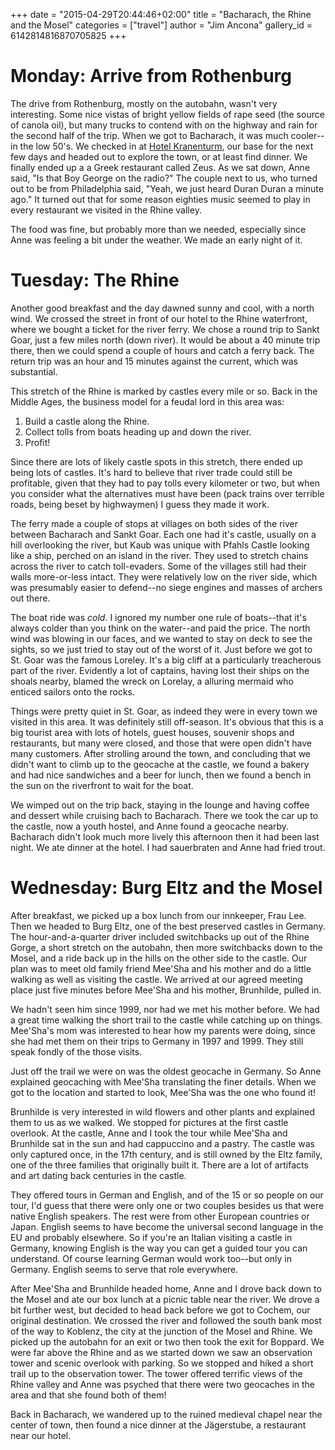 +++
date = "2015-04-29T20:44:46+02:00"
title = "Bacharach, the Rhine and the Mosel"
categories = ["travel"]
author = "Jim Ancona"
gallery_id = 6142814816870705825
+++

# Monday: Arrive from Rothenburg

The drive from Rothenburg, mostly on the autobahn, wasn't very
interesting. Some nice vistas of bright yellow fields of rape seed
(the source of canola oil), but many trucks to contend with on the
highway and rain for the second half of the trip. When we got to
Bacharach, it was much cooler--in the low 50's. We checked in at
[Hotel Kranenturm](http://kranenturm.com/bacharach-germany/index.html),
our base for the next few days and headed out to explore the town, or
at least find dinner. We finally ended up a a Greek restaurant called
Zeus. As we sat down, Anne said, "Is that Boy George on the radio?"
The couple next to us, who turned out to be from Philadelphia said,
"Yeah, we just heard Duran Duran a minute ago." It turned out that for
some reason eighties music seemed to play in every restaurant we
visited in the Rhine valley.

The food was fine, but probably more than we needed, especially since
Anne was feeling a bit under the weather. We made an early night of it.

# Tuesday: The Rhine

Another good breakfast and the day dawned sunny and cool, with a north
wind. We crossed the street in front of our hotel to the Rhine
waterfront, where we bought a ticket for the river ferry. We chose a
round trip to Sankt Goar, just a few miles north (down river). It
would be about a 40 minute trip there, then we could spend a couple of
hours and catch a ferry back. The return trip was an hour and 15
minutes against the current, which was substantial.

This stretch of the Rhine is marked by castles every mile or so. Back
in the Middle Ages, the business model for a feudal lord in this area was:

1. Build a castle along the Rhine.
2. Collect tolls from boats heading up and down the river.
3. Profit!

Since there are lots of likely castle spots in this stretch, there
ended up being lots of castles. It's hard to believe that river trade
could still be profitable, given that they had to pay tolls every
kilometer or two, but when you consider what the alternatives must
have been (pack trains over terrible roads, being beset by highwaymen)
I guess they made it work.

The ferry made a couple of stops at villages on both sides of the
river between Bacharach and Sankt Goar. Each one had it's castle,
usually on a hill overlooking the river, but Kaub was unique with
Pfahls Castle looking like a ship, perched on an island in the river. They used to
stretch chains across the river to catch toll-evaders. Some of the
villages still had their walls more-or-less intact. They were relatively
low on the river side, which was presumably easier to defend--no siege
engines and masses of archers out there.

The boat ride was *cold*. I ignored my number one rule of boats--that
it's always colder than you think on the water--and paid the price. The north wind 
was blowing in our faces, and we wanted to stay on deck to see the
sights, so we just tried to stay out of the worst of it. Just before
we got to St. Goar was the famous Loreley. It's a big cliff at a
particularly treacherous part of the river. Evidently a lot of
captains, having lost their ships on the shoals nearby, blamed the wreck
on Lorelay, a alluring mermaid who enticed sailors onto the rocks.

Things were pretty quiet in St. Goar, as indeed they were in every
town we visited in this area. It was definitely still off-season. It's
obvious that this is a big tourist area with lots of hotels, guest
houses, souvenir shops and restaurants, but many were closed, and
those that were open didn't have many customers. After strolling
around the town, and concluding that we didn't want to climb up to the
geocache at the castle, we found a bakery and had nice sandwiches and
a beer for lunch, then we found a bench in the sun on the riverfront
to wait for the boat.

We wimped out on the trip back, staying in the lounge and having
coffee and dessert while cruising bach to Bacharach. There we took the
car up to the castle, now a youth hostel, and Anne found a geocache
nearby. Bacharach didn't look much more lively this afternoon then it had been
last night. We ate dinner at the hotel. I had sauerbraten and Anne had
fried trout.

# Wednesday: Burg Eltz and the Mosel

After breakfast, we picked up a box lunch from our innkeeper, Frau
Lee. Then we headed to Burg Eltz, one of the best preserved castles in
Germany. The hour-and-a-quarter driver included switchbacks up out of
the Rhine Gorge, a short stretch on the autobahn, then more
switchbacks down to the Mosel, and a ride back up in the hills on the
other side to the castle. Our plan was to meet old family friend
Mee'Sha and his mother and do a little walking as well as visiting the
castle. We arrived at our agreed meeting place just five minutes
before Mee'Sha and his mother, Brunhilde, pulled in.

We hadn't seen him since 1999, nor had we met his mother before. We
had a great time walking the short trail to the castle while catching
up on things. Mee'Sha's mom was interested to hear how my parents were
doing, since she had met them on their trips to Germany in 1997
and 1999. They still speak fondly of the those visits.

Just off the trail we were on was the oldest geocache in Germany. So
Anne explained geocaching with Mee'Sha translating the finer
details. When we got to the location and started to look, Mee'Sha
was the one who found it!

Brunhilde is very interested in wild flowers and other plants and
explained them to us as we walked. We stopped for pictures at the
first castle overlook. At the castle, Anne and I took the tour while
Mee'Sha and Brunhilde sat in the sun and had cappuccino and a
pastry. The castle was only captured once, in the 17th century, and is
still owned by the Eltz family, one of the three families that
originally built it. There are a lot of artifacts and art dating back
centuries in the castle.

They offered tours in German and English, and of the 15 or so people
on our tour, I'd guess that there were only one or two couples besides us
that were native English speakers. The rest were from other European
countries or Japan. English seems to have become the universal second
language in the EU and probably elsewhere. So if you're an Italian
visiting a castle in Germany, knowing English is the way you can get a
guided tour you can understand. Of course learning German would work
too--but only in Germany. English seems to serve that role everywhere.

After Mee'Sha and Brunhilde headed home, Anne and I drove back down to
the Mosel and ate our box lunch at a picnic table near the river. We
drove a bit further west, but decided to head back before we got to
Cochem, our original destination. We crossed the river and followed
the south bank most of the way to Koblenz, the city at the junction of
the Mosel and Rhine. We picked up the autobahn for an exit or two then
took the exit for Boppard. We were far above the Rhine and as we
started down we saw an observation tower and scenic overlook with
parking. So we stopped and hiked a short trail up to the observation
tower. The tower offered terrific views of the Rhine valley and Anne
was psyched that there were two geocaches in the area and that she
found both of them!

Back in Bacharach, we wandered up to the ruined medieval chapel near
the center of town, then found a nice dinner at the Jägerstube, a
restaurant near our hotel.


